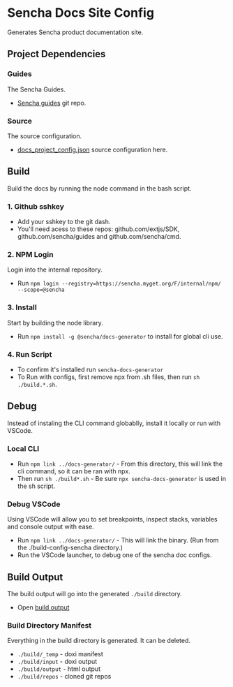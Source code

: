 # Sencha Docs Site Config
Generates Sencha product documentation site. 


## Project Dependencies

### Guides
The Sencha Guides. 

* [Sencha guides](https://github.com/sencha/guides) git repo.

### Source
The source configuration. 

* [docs_project_config.json](./configs/docs_project_config.json) source configuration here.


## Build
Build the docs by running the node command in the bash script.

### 1. Github sshkey
* Add your sshkey to the git dash. 
* You'll need acess to these repos: github.com/extjs/SDK, github.com/sencha/guides and github.com/sencha/cmd.

### 2. NPM Login
Login into the internal repository. 

* Run `npm login --registry=https://sencha.myget.org/F/internal/npm/ --scope=@sencha`

### 3. Install
Start by building the node library.

* Run `npm install -g @sencha/docs-generator` to install for global cli use. 

### 4. Run Script

* To confirm it's installed run `sencha-docs-generator`
* To Run with configs, first remove npx from .sh files, then run `sh ./build.*.sh`. 


## Debug
Instead of instaling the CLI command globablly, install it locally or run with VSCode.

### Local CLI
* Run `npm link ../docs-generator/` - From this directory, this will link the cli command, so it can be ran with npx.
* Then run `sh ./build*.sh` - Be sure `npx sencha-docs-generator` is used in the sh script. 

### Debug VSCode
Using VSCode will allow you to set breakpoints, inspect stacks, variables and console output with ease. 

* Run `npm link ../docs-generator/` - This will link the binary. (Run from the ./build-config-sencha directory.)
* Run the VSCode launcher, to debug one of the sencha doc configs. 


## Build Output
The build output will go into the generated `./build` directory. 

* Open [build output](./build/output)

### Build Directory Manifest
Everything in the build directory is generated. 
It can be deleted.

* `./build/_temp` - doxi manifest
* `./build/input` - doxi output
* `./build/output` - html output
* `./build/repos` - cloned git repos

